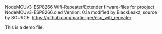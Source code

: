 NodeMCUv3-ESP8266 Wifi-Repeater/Extender firware-files for prooject NodeMCUv3-ESP8266.oled Version: 0.1a modified by BlackLeakz, source by SOURCE: https://github.com/martin-ger/esp_wifi_repeater


This is a demo file.
